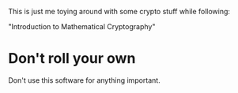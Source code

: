 This is just me toying around with some crypto stuff while following:

"Introduction to Mathematical Cryptography"

# Don't roll your own

Don't use this software for anything important.
